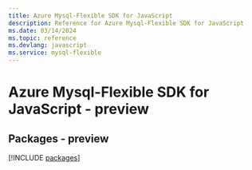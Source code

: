 ```yaml
---
title: Azure Mysql-Flexible SDK for JavaScript
description: Reference for Azure Mysql-Flexible SDK for JavaScript
ms.date: 03/14/2024
ms.topic: reference
ms.devlang: javascript
ms.service: mysql-flexible
---
```

# Azure Mysql-Flexible SDK for JavaScript - preview
## Packages - preview
[!INCLUDE [packages](mysql-flexible-index.md)]